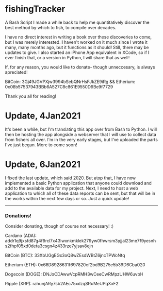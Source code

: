# fishingTracker
A Bash Script I made a while back to help me quantitatively discover the best method by which to fish, to compile over decades.

I have no direct interest in writing a book over these discoveries to come, but I was merely interested.  I haven't worked on it much since I wrote it many, many months ago, but it functions as it should!  Still, there may be updates to give.  I also started an iPhone App equivalent in XCode, so if I ever finish that, or a version in Python, I will share that as well!

If, for any reason, you would like to donate- though unneccesary, is always apreciated!


BitCoin:  3Gj49JGVPXjw3994bSebQNrHsFJkZE9iRg &&
Etherium:  0x08b57537943BBb6A527C9c861E9550D9Be9f7729

Thank you all for reading!

# Update, 4Jan2021
It's been a while, but I'm translating this app over from Bash to Python.  I will then be hosting the app alongside a webserver that I will use to collect data from fishers all over.  I'm in the very early stages, but I've uploaded the parts I've just begun.  More to come soon!

# Update, 6Jan2021
I fixed the last update, which said 2020.  But atop that, I have now implemented a basic Python application that anyone could download and add to the available data for my project.  Next, I need to host a web application to which all of these data reports can be sent, but that will be in the works within the next few days or so.  Just a quick update!


---

### Donations!
Consider donating, though of course not necessary!  :)

Cardano (ADA):
addr1q9jxsfd87g4f9rcl7x43lwxnkmklek279yw0fhwrsm3pjjal23me7f9yesnhs2fhpf05xd0deta3csgn4z433rze7yjsav8ejn


BitCoin (BTC): 
33XbUGgEGx3oQ8wZEsdWBtZ6jncTPWoNtq


Etherium (ETH): 
0x68D8928631f697820cf2bd9B275e5b39D6Cba020


Dogecoin (DOGE):
DNJoCDAwwVcpRMH3wCeeCwRMpzUHW6uvbH


Ripple (XRP):
rahunjARy7sb2AEc75xdzqSRuMeUPqXxF2
